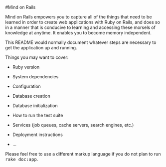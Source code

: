 #Mind on Rails

Mind on Rails empowers you to capture all of the things that need to be learned in order to create web applications with Ruby on Rails, and does so in a manner that is conducive to learning and accessing these morsels of knowledge at anytime.  It enables you to become memory independent.  


This README would normally document whatever steps are necessary to get the
application up and running.

Things you may want to cover:

* Ruby version

* System dependencies

* Configuration

* Database creation

* Database initialization

* How to run the test suite

* Services (job queues, cache servers, search engines, etc.)

* Deployment instructions

* ...


Please feel free to use a different markup language if you do not plan to run
<tt>rake doc:app</tt>.
